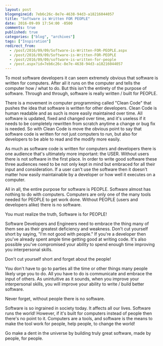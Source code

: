 ```yaml
---
layout: post
blogengineid: 7eb6c26c-8e7e-4638-94d3-a18216044057
title: "Software is Written FOR PEOPLE"
date: 2016-09-09 17:54:00 -0500
comments: true
published: true
categories: ["blog", "archives"]
tags: ["Inspiration"]
redirect_from: 
  - /post/2016/09/09/Software-is-Written-FOR-PEOPLE.aspx
  - /post/2016/09/09/Software-is-Written-FOR-PEOPLE
  - /post/2016/09/09/software-is-written-for-people
  - /post.aspx?id=7eb6c26c-8e7e-4638-94d3-a18216044057
---
```

<!-- more -->

To most software developers it can seem extremely obvious that software is written for computers. After all it runs on the computer and tells the computer how / what to do. But this isn't the entirety of the purpose of software. Through and through, software is really written / built for PEOPLE.

There is a movement in computer programming called "Clean Code" that pushes the idea that software is written for other developers. Clean Code is human readable and as such is more easily maintained over time. All software is updated, fixed and changed over time, and it's useless if it needs to be completely rewritten from scratch anytime a change or bug fix is needed. So with Clean Code is move the obvious point to say that software code is written for not just computers to run, but also for developers to be able to read and the modify more easily.

As much as software code is written for computers and developers there is one audience that's ultimately more important: the USER. Without users there is not software in the first place. In order to write good software these three audiences need to be not only kept in mind but embraced for all their input and consideration. If a user can't use the software then it doesn't matter how easily maintainable by a developer or how well it executes on a computer.

All in all, the entire purpose for software is PEOPLE. Software almost has nothing to do with computers. Computers are only one of the many tools needed for PEOPLE to get work done. Without PEOPLE (users and developers alike) there is no software.

You must realize the truth, Software is for PEOPLE!

Software Developers and Engineers need to embrace the thing many of them see as their greatest deficiency and weakness. Don't cut yourself short by saying, "I'm not good with people." If you're a developer then you've already spent ample time getting good at writing code. It's also possible you've compromised your ability to spend enough time improving you interpersonal skills.

Don't cut yourself short and forget about the people!

You don't have to go to parties all the time or other things many people likely urge you to do. All you have to do is communicate and embrace the input of others. As unintuitive as it sounds, when you improve your interpersonal skills, you will improve your ability to write / build better software.

Never forget, without people there is no software.

Software is so ingrained in society today. It affects all our lives. Software runs the world! However, if it's built for computers instead of people then there's no point to it. Computers are a tools, and software is the means to make the tool work for people, help people, to change the world!

Go make a dent in the universe by building truly great software, made by people, for people.

